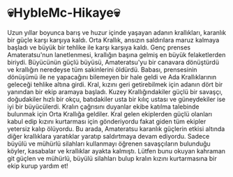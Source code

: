 # 💀HybleMc-Hikaye💀
Uzun yıllar boyunca barış ve huzur içinde yaşayan adanın krallıkları, karanlık bir güçle karşı karşıya kaldı. Orta Krallık, ansızın saldırılara maruz kalmaya başladı ve büyük bir tehlike ile karşı karşıya kaldı. Genç prenses Amateratsu'nun lanetlenmesi, krallığın başına gelmiş en büyük felaketlerden biriydi. Büyücünün güçlü büyüsü,  Amateratsu'yu bir canavara dönüştürdü ve krallığın neredeyse tüm sakinlerini öldürdü. Babası, prensesinin dönüşümü ile ne yapacağını bilemeyen bir hale geldi ve Ada Krallıklarının geleceği tehlike altına girdi. Kral, kızını geri getirebilmek için adanın dört bir yanından bir ekip aramaya başladı. Kuzey Krallığındakiler güçlü bir savaşçı, doğudakiler hızlı bir okçu, batıdakiler usta bir kılıç ustası ve güneydekiler ise iyi bir büyücülerdi. Kralın çağrısını duyanlar ekibe katılma talebinde bulunmak için Orta Krallığa geldiler. Kral gelen ekiplerden güçlü olanları kabul edip kızını kurtarması için gönderiyordu fakat giden tüm ekipler yetersiz kalıp ölüyordu. Bu arada, Amateratsu karanlık güçlerin etkisi altında diğer krallıklara yaratıklar yaratıp saldırtmaya devam ediyordu. Sadece büyülü ve mühürlü silahları kullanmayı öğrenen savaşçıların bulunduğu köyler, kasabalar ve krallıklar ayakta kalmıştı. Lütfen bunu okuyan kahraman git güçlen ve mühürlü, büyülü silahları bulup kralın kızını kurtarmasına bir ekip kurup yardım et!  
